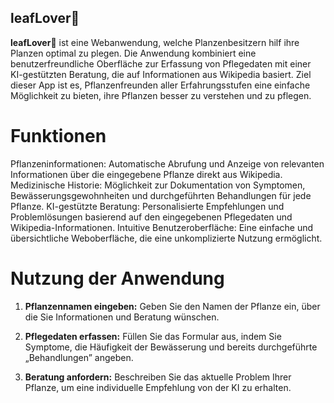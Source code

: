 ## **leafLover🌱**

**leafLover🌱** ist eine Webanwendung, welche Planzenbesitzern hilf ihre Planzen optimal zu plegen.
Die Anwendung kombiniert eine benutzerfreundliche Oberfläche zur Erfassung von Pflegedaten mit einer KI-gestützten Beratung, die auf Informationen aus Wikipedia basiert. Ziel dieser App ist es, Pflanzenfreunden aller Erfahrungsstufen eine einfache Möglichkeit zu bieten, ihre Pflanzen besser zu verstehen und zu pflegen.

# Funktionen

Pflanzeninformationen: Automatische Abrufung und Anzeige von relevanten Informationen über die eingegebene Pflanze direkt aus Wikipedia.
Medizinische Historie: Möglichkeit zur Dokumentation von Symptomen, Bewässerungsgewohnheiten und durchgeführten Behandlungen für jede Pflanze.
KI-gestützte Beratung: Personalisierte Empfehlungen und Problemlösungen basierend auf den eingegebenen Pflegedaten und Wikipedia-Informationen.
Intuitive Benutzeroberfläche: Eine einfache und übersichtliche Weboberfläche, die eine unkomplizierte Nutzung ermöglicht.

# Nutzung der Anwendung

1. **Pflanzennamen eingeben:** Geben Sie den Namen der Pflanze ein, über die Sie Informationen und Beratung wünschen.

2. **Pflegedaten erfassen:** Füllen Sie das Formular aus, indem Sie Symptome, die Häufigkeit der Bewässerung und bereits durchgeführte „Behandlungen” angeben.
 
3. **Beratung anfordern:** Beschreiben Sie das aktuelle Problem Ihrer Pflanze, um eine individuelle Empfehlung von der KI zu erhalten.


